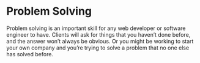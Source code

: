 # Problem Solving

Problem solving is an important skill for any web developer or software engineer to have. Clients will ask for things that you haven’t done before, and the answer won’t always be obvious. Or you might be working to start your own company and you’re trying to solve a problem that no one else has solved before. <!-- I'm assuming this goes on? -->

